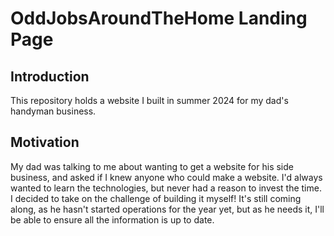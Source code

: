 # OddJobsAroundTheHome Landing Page

## Introduction
This repository holds a website I built in summer 2024 for my dad's handyman business. 

## Motivation
My dad was talking to me about wanting to get a website for his side business, and asked if I knew anyone who could make a website. I'd always wanted to learn the technologies, but never had a reason to invest the time. I decided to take on the challenge of building it myself!
It's still coming along, as he hasn't started operations for the year yet, but as he needs it, I'll be able to ensure all the information is up to date.
